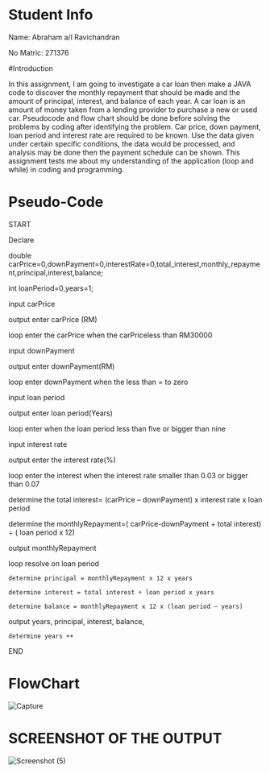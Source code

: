 # Student Info

Name: Abraham a/l Ravichandran

No Matric: 271376

#Introduction

In this assignment, I am going to investigate a car loan then make a JAVA code to discover the monthly repayment that should be made and the amount of principal, interest, and balance of each year. A car loan is an amount of money taken from a lending provider to purchase a new or used car. Pseudocode and flow chart should be done before solving the problems by coding after identifying the problem. Car price, down payment, loan period and interest rate are required to be known. Use the data given under certain specific conditions, the data would be processed, and analysis may be done then the payment schedule can be shown. This assignment tests me about my understanding of the application (loop and while) in coding and programming.

# Pseudo-Code

START 

Declare

double carPrice=0,downPayment=0,interestRate=0,total_interest,monthly_repayment,principal,interest,balance;

int loanPeriod=0,years=1;

input carPrice

output enter carPrice (RM)

loop enter the carPrice when the carPriceless than RM30000

input downPayment

output enter downPayment(RM)

loop enter downPayment when the less than = to zero

input loan period

output enter loan period(Years)

loop enter when the loan period less than five or bigger than nine

input interest rate 

output enter the interest rate(%)

loop enter the interest when the interest rate smaller than 0.03 or bigger than 0.07

determine the total interest= (carPrice – downPayment) x interest rate x loan period

determine the monthlyRepayment=( carPrice-downPayment + total interest) ÷ ( loan period x 12)

output monthlyRepayment

loop resolve on loan period

    determine principal = monthlyRepayment x 12 x years
		
    determine interest = total interest ÷ loan period x years
		
    determine balance = monthlyRepayment x 12 x (loan period – years)

output years, principal, interest, balance, 

    determine years ++

END

# FlowChart
![Capture](https://user-images.githubusercontent.com/55254441/68542421-5bc22400-03e7-11ea-9a14-006784a01c22.PNG)

# SCREENSHOT OF THE OUTPUT 
![Screenshot (5)](https://user-images.githubusercontent.com/55254441/68542467-c3786f00-03e7-11ea-9add-fa12fefc7bbb.png)



